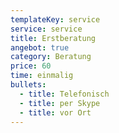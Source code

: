 ```yaml
---
templateKey: service
service: service
title: Erstberatung
angebot: true
category: Beratung
price: 60
time: einmalig
bullets:
  - title: Telefonisch
  - title: per Skype
  - title: vor Ort
---
```


